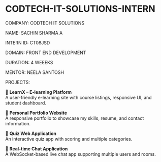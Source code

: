 # CODTECH-IT-SOLUTIONS-INTERN

COMPANY: CODTECH IT SOLUTIONS

NAME: SACHIN SHARMA A

INTERN ID: CT08JSD

DOMAIN: FRONT END DEVELOPMENT

DURATION: 4 WEEEKS

MENTOR: NEELA SANTOSH 

PROJECTS: 

🔹 **LearnX – E-learning Platform**  
  A user-friendly e-learning site with course listings, responsive UI, and student dashboard.

🔹 **Personal Portfolio Website**  
  A responsive portfolio to showcase my skills, resume, and contact information.

🔹 **Quiz Web Application**  
  An interactive quiz app with scoring and multiple categories.

🔹 **Real-time Chat Application**  
  A WebSocket-based live chat app supporting multiple users and rooms.

